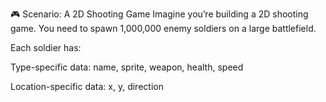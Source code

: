 🎮 Scenario: A 2D Shooting Game
Imagine you’re building a 2D shooting game. You need to spawn 1,000,000 enemy soldiers on a large battlefield.

Each soldier has:

Type-specific data: name, sprite, weapon, health, speed

Location-specific data: x, y, direction